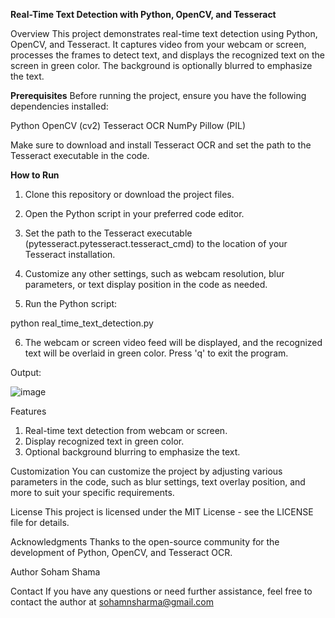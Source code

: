 **Real-Time Text Detection with Python, OpenCV, and Tesseract**

Overview
This project demonstrates real-time text detection using Python, OpenCV, and Tesseract. It captures video from your webcam or screen, processes the frames to detect text, and displays the recognized text on the screen in green color. The background is optionally blurred to emphasize the text.

**Prerequisites**
Before running the project, ensure you have the following dependencies installed:

Python
OpenCV (cv2)
Tesseract OCR
NumPy
Pillow (PIL)

Make sure to download and install Tesseract OCR and set the path to the Tesseract executable in the code.

**How to Run**
1. Clone this repository or download the project files.

2. Open the Python script in your preferred code editor.

3. Set the path to the Tesseract executable (pytesseract.pytesseract.tesseract_cmd) to the location of your Tesseract installation.

4. Customize any other settings, such as webcam resolution, blur parameters, or text display position in the code as needed.

5. Run the Python script:

python real_time_text_detection.py

6. The webcam or screen video feed will be displayed, and the recognized text will be overlaid in green color. Press 'q' to exit the program.

Output:


![image](https://github.com/soham2710/realtime-text-detection/assets/42056502/42c140d2-4b9f-4a75-b658-cffac18973f9)




Features
1. Real-time text detection from webcam or screen.
2. Display recognized text in green color.
3. Optional background blurring to emphasize the text.

Customization
You can customize the project by adjusting various parameters in the code, such as blur settings, text overlay position, and more to suit your specific requirements.

License
This project is licensed under the MIT License - see the LICENSE file for details.

Acknowledgments
Thanks to the open-source community for the development of Python, OpenCV, and Tesseract OCR.

Author
Soham Shama

Contact
If you have any questions or need further assistance, feel free to contact the author at sohamnsharma@gmail.com
